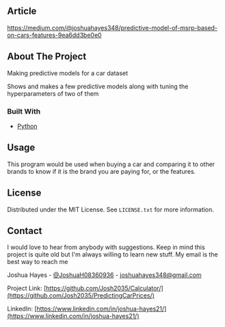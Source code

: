 ## Article
https://medium.com/@joshuahayes348/predictive-model-of-msrp-based-on-cars-features-9ea6dd3be0e0

<!-- ABOUT THE PROJECT -->
## About The Project
Making predictive models for a car dataset

Shows and makes a few predictive models along with tuning the hyperparameters of two of them

### Built With

* [Python](https://python.org/)

<!-- USAGE EXAMPLES -->
## Usage

This program would be used when buying a car and comparing it to other brands to know if it is the brand you are paying for, or the features.

<!-- LICENSE -->
## License

Distributed under the MIT License. See `LICENSE.txt` for more information.

<!-- CONTACT -->
## Contact

I would love to hear from anybody with suggestions. Keep in mind this project is quite old but I'm always willing to learn new stuff.
My email is the best way to reach me 

Joshua Hayes - [@JoshuaH08360936](https://twitter.com/JoshuaH08360936) - joshuahayes348@gmail.com

Project Link: [https://github.com/Josh2035/Calculator/](https://github.com/Josh2035/PredictingCarPrices/)

LinkedIn: [https://www.linkedin.com/in/joshua-hayes21/](https://www.linkedin.com/in/joshua-hayes21/)
